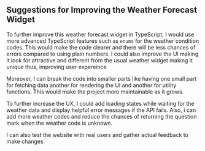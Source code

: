 ## Suggestions for Improving the Weather Forecast Widget

To further improve this weather forecast widget in TypeScript, I would use more advanced TypeScript features such as `enums` for the weather condition codes. This would make the code clearer and there will be less chances of errors compared to using plain numbers. I could also improve the UI making it look for attractive and different from the usual weather widget making it unique thus, improving user expereince 

Moreover, I can break the code into smaller parts like having one small part for fetching data another for rendering the UI and another for utility functions. This would make the project more maintainable as it grows.

To further increase the UX, I could add loading states while waiting for the weather data and display helpful error messages if the API fails. Also, i can add more weather codes and reduce the chances of returning the question mark when the weather code is unknown.

I can also test the website with real users and gather actual feedback to make changes
